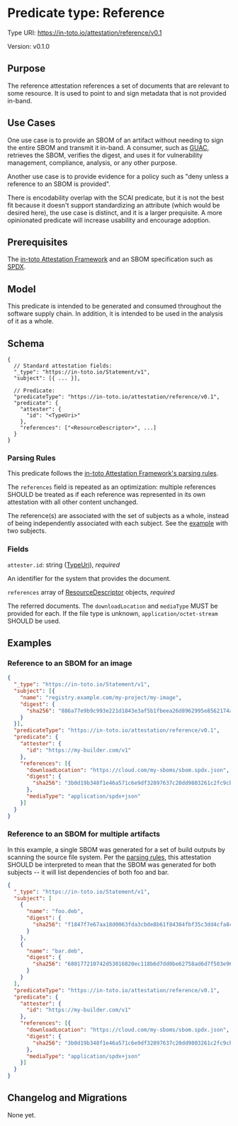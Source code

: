 # Predicate type: Reference

Type URI: https://in-toto.io/attestation/reference/v0.1

Version: v0.1.0

## Purpose

The reference attestation references a set of documents that are relevant to
some resource. It is used to point to and sign metadata that is not
provided in-band.

## Use Cases

One use case is to provide an SBOM of an artifact without needing to sign
the entire SBOM and transmit it in-band. A consumer, such as
[GUAC](https://guac.sh/), retrieves the SBOM, verifies the digest, and uses it
for vulnerability management, compliance, analysis, or any other purpose.

Another use case is to provide evidence for a policy such as "deny unless a
reference to an SBOM is provided".

There is encodability overlap with the SCAI predicate, but it is not the best
fit because it doesn't support standardizing an attribute (which would be
desired here), the use case is distinct, and it is a larger prequisite.
A more opinionated predicate will increase usability and encourage adoption.

## Prerequisites

The
[in-toto Attestation Framework](https://github.com/in-toto/attestation/blob/main/spec/README.md)
and an SBOM specification such as [SPDX](https://spdx.dev/).

## Model

This predicate is intended to be generated and consumed throughout the software
supply chain. In addition, it is intended to be used in the analysis of it as a
whole.

## Schema

```jsonc
{
  // Standard attestation fields:
  "_type": "https://in-toto.io/Statement/v1",
  "subject": [{ ... }],

  // Predicate:
  "predicateType": "https://in-toto.io/attestation/reference/v0.1",
  "predicate": {
    "attester": {
      "id": "<TypeUri>"
    },
    "references": ["<ResourceDescriptor>", ...]
  }
}
```

### Parsing Rules

This predicate follows the
[in-toto Attestation Framework's parsing rules](../v1/README.md#parsing-rules).

The `references` field is repeated as an optimization: multiple references
SHOULD be treated as if each reference was represented in its own attestation
with all other content unchanged.

The reference(s) are associated with the set of subjects as a whole, instead of
being independently associated with each subject. See the
[example](#reference-to-an-sbom-for-multiple-artifacts) with two subjects.

### Fields

`attester.id`: string ([TypeUri](../v1/field_types.md#typeuri)), *required*

An identifier for the system that provides the document.

`references` array of [ResourceDescriptor](../v1/field_types.md#resource_descriptor) objects, *required*

The referred documents. The `downloadLocation` and `mediaType` MUST be provided
for each. If the file type is unknown, `application/octet-stream` SHOULD be
used.

## Examples

### Reference to an SBOM for an image

```json
{
  "_type": "https://in-toto.io/Statement/v1",
  "subject": [{
    "name": "registry.example.com/my-project/my-image",
    "digest": {
      "sha256": "886a77e9b9c993e221d1843e3af5b1fbeea26d8962995e8562174a6aba0c7cc9"
    }
  }],
  "predicateType": "https://in-toto.io/attestation/reference/v0.1",
  "predicate": {
    "attester": {
      "id": "https://my-builder.com/v1"
    },
    "references": [{
      "downloadLocation": "https://cloud.com/my-sboms/sbom.spdx.json",
      "digest": {
        "sha256": "3b0d19b348f1e46a571c6e9df32897637c20dd9803261c2fc9cbe38b0c8422c4"
      },
      "mediaType": "application/spdx+json"
    }]
  }
}
```

### Reference to an SBOM for multiple artifacts

In this example, a single SBOM was generated for a set of build outputs by
scanning the source file system. Per the [parsing rules](#parsing-rules), this
attestation SHOULD be interpreted to mean that the SBOM was generated for both
subjects -- it will list dependencies of both foo and bar.

```json
{
  "_type": "https://in-toto.io/Statement/v1",
  "subject": [
    {
      "name": "foo.deb",
      "digest": {
        "sha256": "f1847f7e67aa18d0063fda3cbde8b61f84384fbf35c3dd4cfa8c4822400b5a64"
      }
    },
    {
      "name": "bar.deb",
      "digest": {
        "sha256": "680177210742d53016820ec118b6d7dd0be62758ad6d7f503e96927ced4809b4"
      }
    }
  ],
  "predicateType": "https://in-toto.io/attestation/reference/v0.1",
  "predicate": {
    "attester": {
      "id": "https://my-builder.com/v1"
    },
    "references": [{
      "downloadLocation": "https://cloud.com/my-sboms/sbom.spdx.json",
      "digest": {
        "sha256": "3b0d19b348f1e46a571c6e9df32897637c20dd9803261c2fc9cbe38b0c8422c4"
      },
      "mediaType": "application/spdx+json"
    }]
  }
}
```

## Changelog and Migrations

None yet.
